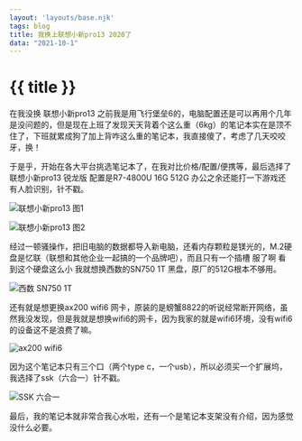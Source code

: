 ```yaml
---
layout: 'layouts/base.njk'
tags: blog
title: 我换上联想小新pro13 2020了
data: "2021-10-1"
---
```


# {{ title }}

在我没换 联想小新pro13 之前我是用飞行堡垒6的，电脑配置还是可以再用个几年是没问题的，但是现在上班了发现天天背着个这么重（6kg）的笔记本实在是顶不住了，下班就累成狗了加上背咋这么重的笔记本，我直接傻了，考虑了几天咬咬牙，换！

于是乎，开始在各大平台挑选笔记本了，在我对比价格/配置/便携等，最后选择了联想小新pro13 锐龙版 配置是R7-4800U 16G 512G 办公之余还能打一下游戏还有人脸识别，针不戳。

![联想小新pro13 图1](https://s3.jpg.cm/2021/10/09/IvxUXz.jpg)

![联想小新pro13 图2](https://s3.jpg.cm/2021/10/09/Ivxbvu.jpg)

经过一顿骚操作，把旧电脑的数据都导入新电脑，还看内存颗粒是镁光的，M.2硬盘是忆联（联想和其他企业一起搞的一个品牌吧），而且只有一个插槽 服了啊 看到这个硬盘这么小 我就想换西数的SN750 1T 黑盘，原厂的512G根本不够用。

![西数 SN750 1T](https://s3.jpg.cm/2021/10/09/IwRCxf.png)

还有就是想更换ax200 wifi6 网卡，原装的是螃蟹8822的听说经常断开网络，虽然我没发现，但是我就是想换wifi6的网卡，因为我家的就是wifi6环境，没有wifi6的设备这不是浪费了嘛。

![ax200 wifi6](https://s3.jpg.cm/2021/10/09/IwR2UH.png)

因为这个笔记本只有三个口（两个type c，一个usb），所以必须买一个扩展坞，我选择了ssk（六合一）针不戳。

![SSK 六合一](https://s3.jpg.cm/2021/10/09/IwRBnh.png)

最后，我的笔记本就非常合我心水啦，还有一个是笔记本支架没有介绍，因为感觉没什么必要。
